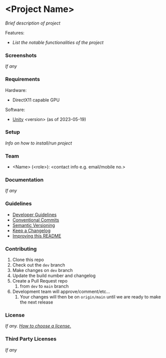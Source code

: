 # \<Project Name\>

*Brief description of project*

Features:
- *List the notable functionalities of the project*

### Screenshots

*If any*

### Requirements
Hardware:
- DirectX11 capable GPU

Software:
- [Unity](www.unity3d.com) \<version\> (as of 2023-05-19)
  
### Setup
  
  *Info on how to install/run project*
  
### Team
  
  - \<Name\> (\<role\>): \<contact info e.g. email/mobile no.\>

### Documentation

*If any*

### Guidelines

- [Developer Guidelines](http://192.168.1.148:9454/en/dev/guidelines)
- [Conventional Commits](https://www.conventionalcommits.org/en/v1.0.0/)
- [Semantic Versioning](https://semver.org/)
- [Keep a Changelog](https://keepachangelog.com/en/1.0.0/)
- [Improving this README](https://www.makeareadme.com)

### Contributing

1. Clone this repo
2. Check out the `dev` branch
3. Make changes on `dev` branch
4. Update the build number and changelog
5. Create a Pull Request repo
    1. from `dev` to `main` branch
6. Development team will approve/comment/etc...
    1. Your changes will then be on `origin/main` until we are ready to make the next release

### License

*If any. [How to choose a license.](https://choosealicense.com)*

### Third Party Licenses

*If any*

